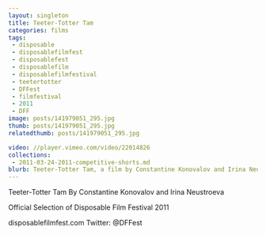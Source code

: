 ```yaml
---
layout: singleton
title: Teeter-Totter Tam
categories: films
tags:
 - disposable
 - disposablefilmfest
 - disposablefest
 - disposablefilm
 - disposablefilmfestival
 - teetertotter
 - DFFest
 - filmfestival
 - 2011
 - DFF
image: posts/141979051_295.jpg
thumb: posts/141979051_295.jpg
relatedthumb: posts/141979051_295.jpg

video: //player.vimeo.com/video/22014826
collections:
 - 2011-03-24-2011-competitive-shorts.md
blurb: Teeter-Totter Tam, a film by Constantine Konovalov and Irina Neustroeva.
---
```


Teeter-Totter Tam
By Constantine Konovalov and Irina Neustroeva

Official Selection of Disposable Film Festival 2011

disposablefilmfest.com
Twitter: @DFFest